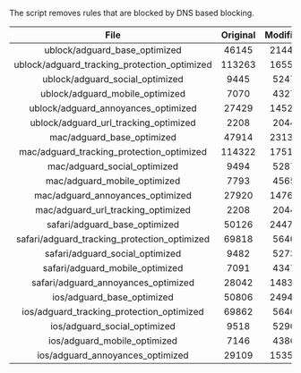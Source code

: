 The script removes rules that are blocked by DNS based blocking.


| File | Original | Modified |
|:----:|:-----:|:-----:|
| ublock/adguard_base_optimized | 46145 | 21447 |
| ublock/adguard_tracking_protection_optimized | 113263 | 16557 |
| ublock/adguard_social_optimized | 9445 | 5247 |
| ublock/adguard_mobile_optimized | 7070 | 4327 |
| ublock/adguard_annoyances_optimized | 27429 | 14529 |
| ublock/adguard_url_tracking_optimized | 2208 | 2044 |
| mac/adguard_base_optimized | 47914 | 23131 |
| mac/adguard_tracking_protection_optimized | 114322 | 17517 |
| mac/adguard_social_optimized | 9494 | 5287 |
| mac/adguard_mobile_optimized | 7793 | 4565 |
| mac/adguard_annoyances_optimized | 27920 | 14765 |
| mac/adguard_url_tracking_optimized | 2208 | 2044 |
| safari/adguard_base_optimized | 50126 | 24478 |
| safari/adguard_tracking_protection_optimized | 69818 | 5640 |
| safari/adguard_social_optimized | 9482 | 5273 |
| safari/adguard_mobile_optimized | 7091 | 4347 |
| safari/adguard_annoyances_optimized | 28042 | 14838 |
| ios/adguard_base_optimized | 50806 | 24940 |
| ios/adguard_tracking_protection_optimized | 69862 | 5646 |
| ios/adguard_social_optimized | 9518 | 5290 |
| ios/adguard_mobile_optimized | 7146 | 4386 |
| ios/adguard_annoyances_optimized | 29109 | 15359 |